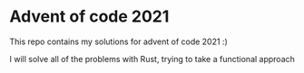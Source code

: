 # Advent of code 2021

This repo contains my solutions for advent of code 2021 :)

I will solve all of the problems with Rust, trying to take a functional approach

